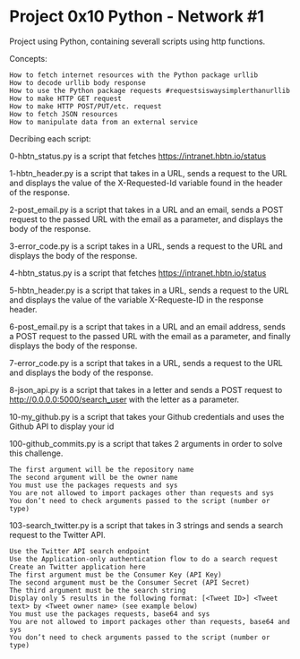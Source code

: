 # Project 0x10 Python - Network #1

Project using Python, containing severall scripts using http functions.

Concepts:

    How to fetch internet resources with the Python package urllib
    How to decode urllib body response
    How to use the Python package requests #requestsiswaysimplerthanurllib
    How to make HTTP GET request
    How to make HTTP POST/PUT/etc. request
    How to fetch JSON resources
    How to manipulate data from an external service

Decribing each script:

0-hbtn_status.py is a script that fetches https://intranet.hbtn.io/status

1-hbtn_header.py is a script that takes in a URL, sends a request to the URL and displays the value of the X-Requested-Id variable found in the header of the response.

2-post_email.py is a script that takes in a URL and an email, sends a POST request to the passed URL with the email as a parameter, and displays the body of the response.

3-error_code.py is a script takes in a URL, sends a request to the URL and displays the body of the response.

4-hbtn_status.py is a script that fetches https://intranet.hbtn.io/status

5-hbtn_header.py is a script that takes in a URL, sends a request to the URL and displays the value of the variable X-Requeste-ID in the response header.

6-post_email.py is a script that takes in a URL and an email address, sends a POST request to the passed URL with the email as a parameter, and finally displays the body of the response.

7-error_code.py is a script that takes in a URL, sends a request to the URL and displays the body of the response.

8-json_api.py is a script that takes in a letter and sends a POST request to http://0.0.0.0:5000/search_user with the letter as a parameter.

10-my_github.py is a script that takes your Github credentials and uses the Github API to display your id

100-github_commits.py is a script that takes 2 arguments in order to solve this challenge.

    The first argument will be the repository name
    The second argument will be the owner name
    You must use the packages requests and sys
    You are not allowed to import packages other than requests and sys
    You don’t need to check arguments passed to the script (number or type)

103-search_twitter.py is a script that takes in 3 strings and sends a search request to the Twitter API.

    Use the Twitter API search endpoint
    Use the Application-only authentication flow to do a search request
    Create an Twitter application here
    The first argument must be the Consumer Key (API Key)
    The second argument must be the Consumer Secret (API Secret)
    The third argument must be the search string
    Display only 5 results in the following format: [<Tweet ID>] <Tweet text> by <Tweet owner name> (see example below)
    You must use the packages requests, base64 and sys
    You are not allowed to import packages other than requests, base64 and sys
    You don’t need to check arguments passed to the script (number or type)
